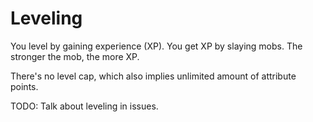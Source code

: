 # Leveling

You level by gaining experience (XP). You get XP by slaying mobs. The stronger the mob, the more XP.

There's no level cap, which also implies unlimited amount of attribute points.

TODO: Talk about leveling in issues.

